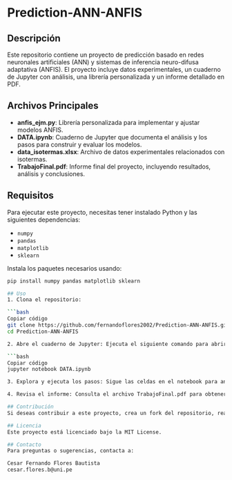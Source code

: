# Prediction-ANN-ANFIS

## Descripción

Este repositorio contiene un proyecto de predicción basado en redes neuronales artificiales (ANN) y sistemas de inferencia neuro-difusa adaptativa (ANFIS). El proyecto incluye datos experimentales, un cuaderno de Jupyter con análisis, una librería personalizada y un informe detallado en PDF.

## Archivos Principales

- **anfis_ejm.py**: Librería personalizada para implementar y ajustar modelos ANFIS.
- **DATA.ipynb**: Cuaderno de Jupyter que documenta el análisis y los pasos para construir y evaluar los modelos.
- **data_isotermas.xlsx**: Archivo de datos experimentales relacionados con isotermas.
- **TrabajoFinal.pdf**: Informe final del proyecto, incluyendo resultados, análisis y conclusiones.

## Requisitos

Para ejecutar este proyecto, necesitas tener instalado Python y las siguientes dependencias:

- `numpy`
- `pandas`
- `matplotlib`
- `sklearn`

Instala los paquetes necesarios usando:

```bash
pip install numpy pandas matplotlib sklearn

## Uso
1. Clona el repositorio:

```bash
Copiar código
git clone https://github.com/fernandoflores2002/Prediction-ANN-ANFIS.git
cd Prediction-ANN-ANFIS

2. Abre el cuaderno de Jupyter: Ejecuta el siguiente comando para abrir el archivo DATA.ipynb:

```bash
Copiar código
jupyter notebook DATA.ipynb

3. Explora y ejecuta los pasos: Sigue las celdas en el notebook para analizar los datos y entrenar los modelos.

4. Revisa el informe: Consulta el archivo TrabajoFinal.pdf para obtener una descripción detallada de los resultados y las conclusiones del proyecto.

## Contribución
Si deseas contribuir a este proyecto, crea un fork del repositorio, realiza tus cambios, y envía un pull request. Todos los comentarios y sugerencias son bienvenidos.

## Licencia
Este proyecto está licenciado bajo la MIT License.

## Contacto
Para preguntas o sugerencias, contacta a:

Cesar Fernando Flores Bautista
cesar.flores.b@uni.pe
